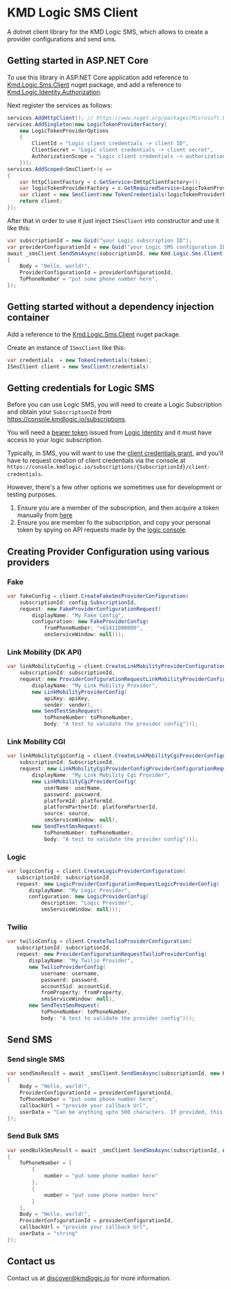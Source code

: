 # KMD Logic SMS Client

A dotnet client library for the KMD Logic SMS, which allows to create a provider configurations and send sms.

## Getting started in ASP.NET Core

To use this library in ASP.NET Core application add reference to [Kmd.Logic.Sms.Client](https://www.nuget.org/packages/Kmd.Logic.Sms.Client) nuget package, and add a reference to [Kmd.Logic.Identity.Authorization](https://www.nuget.org/packages/Kmd.Logic.Identity.Authorization).

Next register the services as follows:

```C#
services.AddHttpClient(); // https://www.nuget.org/packages/Microsoft.Extensions.Http
services.AddSingleton(new LogicTokenProviderFactory(
    new LogicTokenProviderOptions
    {
        ClientId = "Logic client credentials -> client ID",
        ClientSecret = "Logic client credentials -> client secret",
        AuthorizationScope = "Logic client credentials -> authorization scope",
    }));
services.AddScoped<SmsClient>(c =>
{
    var httpClientFactory = c.GetService<IHttpClientFactory>();
    var logicTokenProviderFactory = c.GetRequiredService<LogicTokenProviderFactory>();
    var client = new SmsClient(new TokenCredentials(logicTokenProviderFactory.GetProvider(httpClientFactory.CreateClient())));
    return client;
});
```

After that in order to use it just inject `ISmsClient` into constructor and use it like this:

```C#
var subscriptionId = new Guid("your Logic subscription ID");
var providerConfigurationId = new Guid("your Logic SMS configuration ID");
await _smsClient.SendSmsAsync(subscriptionId, new Kmd.Logic.Sms.Client.Models.SendSmsRequest
{
    Body = "Hello, world!",
    ProviderConfigurationId = providerConfigurationId,
    ToPhoneNumber = "put some phone number here",
});
```

## Getting started without a dependency injection container

Add a reference to the [Kmd.Logic.Sms.Client](https://www.nuget.org/packages?q=Kmd.Logic.Sms.Client) nuget package.

Create an instance of `ISmsClient` like this:

```C#
var credentials  = new TokenCredentials(token);
ISmsClient client = new SmsClient(credentials)
```

## Getting credentials for Logic SMS

Before you can use Logic SMS, you will need to create a Logic Subscription and obtain your `SubscriptionId` from https://console.kmdlogic.io/subscriptions.

You will need a [bearer token](https://jwt.io/introduction/) issued from [Logic Identity](https://kmdlogic.io/en/products/identity/) and it must have access to your logic subscription.

Typically, in SMS, you will want to use the [client credentials grant](https://auth0.com/docs/flows/concepts/client-credentials), and you'll have to request creation of client credentials via the console at `https://console.kmdlogic.io/subscriptions/{SubscriptionId}/client-credentials`.

However, there's a few other options we sometimes use for development or testing purposes.

1. Ensure you are a member of the subscription, and then acquire a token manually from [here](https://logicidentityprod.b2clogin.com/logicidentityprod.onmicrosoft.com/oauth2/v2.0/authorize?p=B2C_1A_signup_signin&client_id=f01a72d7-a27e-4c2f-a01f-a840d10c84a4&nonce=defaultNonce&redirect_uri=https%3A%2F%2Fjwt.ms&scope=openid%20https%3A%2F%2Flogicidentityprod.onmicrosoft.com%2FLogicAPI%2Fuser_impersonation&response_type=token&prompt=login)
2. Ensure you are member fo the subscription, and copy your personal token by spying on API requests made by the [logic console](https://console.kmdlogic.io).

## Creating Provider Configuration using various providers

### Fake

```C#
var fakeConfig = client.CreateFakeSmsProviderConfiguration(
    subscriptionId: config.SubscriptionId,
    request: new FakeProviderConfigurationRequest(
        displayName: "My Fake Config",
        configuration: new FakeProviderConfig(
            fromPhoneNumber: "+61411000000",
            smsServiceWindow: null)));
```

### Link Mobility (DK API)

```C#
var linkMobilityConfig = client.CreateLinkMobilityProviderConfiguration(
    subscriptionId: subscriptionId,
    request: new ProviderConfigurationRequestLinkMobilityProviderConfig(
        displayName: "My Link Mobility Provider",
        new LinkMobilityProviderConfig(
            apiKey: apiKey,
            sender: sender),
        new SendTestSmsRequest(
            toPhoneNumber: toPhoneNumber,
            body: "A test to validate the provider config")));
```

### Link Mobility CGI

```C#
var linkMobilityCgiConfig = client.CreateLinkMobilityCgiProviderConfiguration(
    subscriptionId: SubscriptionId,
    request: new LinkMobilityCgiProviderConfigProviderConfigurationRequest(
        displayName: "My Link Mobility Cgi Provider",
        new LinkMobilityCgiProviderConfig(
            userName: userName,
            password: password,
            platformId: platformId,
            platformPartnerId: platformPartnerId,
            source: source,
            smsServiceWindow: null),
        new SendTestSmsRequest(
            toPhoneNumber: toPhoneNumber,
            body: "A test to validate the provider config")));
```

### Logic

```c#
var logicConfig = client.CreateLogicProviderConfiguration(
   subscriptionId: subscriptionId,
   request: new LogicProviderConfigurationRequestLogicProviderConfig(
       displayName: "My Logic Provider",
       configuration: new LogicProviderConfig(
           description: "Logic Provider",
           smsServiceWindow: null)));
```

### Twilio

```C#
var twilioConfig = client.CreateTwilioProviderConfiguration(
   subscriptionId: subscriptionId,
   request: new ProviderConfigurationRequestTwilioProviderConfig(
       displayName: "My Twilio Provider",
       new TwilioProviderConfig(
           username: username,
           password: password,
           accountSid: accountSid,
           fromProperty: fromProperty,
           smsServiceWindow: null),
       new SendTestSmsRequest(
           toPhoneNumber: toPhoneNumber,
           body: "A test to validate the provider config")));
```
## Send SMS

### Send single SMS

```C#
var sendSmsResult = await _smsClient.SendSmsAsync(subscriptionId, new Kmd.Logic.Sms.Client.Models.SendSmsRequest
{
    Body = "Hello, world!",
    ProviderConfigurationId = providerConfigurationId,
    ToPhoneNumber = "put some phone number here",
    callbackUrl = "provide your callback Url",
    userData = "Can be anything upto 500 characters. If provided, this custom data will be passed to the callback"
});
```

### Send Bulk SMS

```C#
var sendBulkSmsResult = await _smsClient.SendSmsAsync(subscriptionId, new Kmd.Logic.Sms.Client.Models.SendSmsRequest
{
    ToPhoneNumber = [
        {
            number = "put some phone number here"
        },
        {
            number = "put some phone number here"
        }
    ],
    Body = "Hello, world!",
    ProviderConfigurationId = providerConfigurationId,
    callbackUrl = "provide your callback Url",
    userData = "string"
});
```

## Contact us

Contact us at discover@kmdlogic.io for more information.
